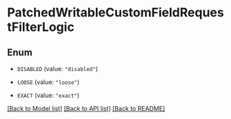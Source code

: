 # PatchedWritableCustomFieldRequestFilterLogic

## Enum


* `DISABLED` (value: `"disabled"`)

* `LOOSE` (value: `"loose"`)

* `EXACT` (value: `"exact"`)


[[Back to Model list]](../README.md#documentation-for-models) [[Back to API list]](../README.md#documentation-for-api-endpoints) [[Back to README]](../README.md)


